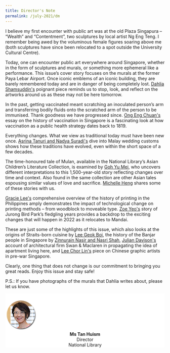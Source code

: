 ```yaml
---
title: Director's Note
permalink: /july-2021/dm
---
```



I believe my first encounter with public art was at the old Plaza Singapura – “Wealth” and “Contentment”, two sculptures by local artist Ng Eng Teng. I remember being awed by the voluminous female figures soaring above me (both sculptures have since been relocated to a spot outside the University Cultural Centre). 

Today, one can encounter public art everywhere around Singapore, whether in the form of sculptures and murals, or something more ephemeral like a performance. This issue’s cover story focuses on the murals at the former Paya Lebar Airport. Once iconic emblems of an iconic building, they are barely remembered today and are in danger of being completely lost. [Dahlia Shamsuddin's](/vol-17/issue-2/jul-sep-2021/murals) poignant piece reminds us to stop, look, and reflect on the artworks around us as these may not be here tomorrow.

In the past, getting vaccinated meant scratching an inoculated person’s arm and transferring bodily fluids onto the scratched arm of the person to be immunised. Thank goodness we have progressed since. [Ong Eng Chuan's](/vol-17/issue-2/jul-sep-2021/vaccinating-nation) essay on the history of vaccination in Singapore is a fascinating look at how vaccination as a public health strategy dates back to 1819.

Everything changes. What we view as traditional today must have been new once. [Asrina Tanuri and Nadya Suradi's](/vol-17/issue-2/jul-sep-2021/malay-weddings) dive into Malay wedding customs shows how these traditions have evolved, even within the short space of a few decades. 

The time-honoured tale of Mulan, available in the National Library’s Asian Children’s Literature Collection, is examined by [Goh Yu Mei](/vol-17/issue-2/jul-sep-2021/mulan-many-faces), who uncovers different interpretations to this 1,500-year-old story reflecting changes over time and context. Also found in the same collection are other Asian tales espousing similar values of love and sacrifice. [Michelle Heng](/vol-17/issue-2/jul-sep-2021/mulan-many-faces) shares some of these stories with us. 

[Gracie Lee's](/vol-17/issue-2/jul-sep-2021/early-printing) comprehensive overview of the history of printing in the Philippines amply demonstrates the impact of technological change on printing methods – from woodblock to moveable type. [Zoe Yeo's](/vol-17/issue-2/jul-sep-2021/jurong-bird-park) story of Jurong Bird Park’s fledgling years provides a backdrop to the exciting changes that will happen in 2022 as it relocates to Mandai. 

These are just some of the highlights of this issue, which also looks at the origins of Straits-born cuisine by [Lee Geok Boi](/vol-17/issue-2/jul-sep-2021/straitsborncuisine), the history of the Banjar people in Singapore by [Zinnurain Nasir and Nasri Shah](/vol-17/issue-2/jul-sep-2021/diamondtrail), [Julian Davison's](/vol-17/issue-2/jul-sep-2021/swanandmaclaren) account of architectural firm Swan & Maclaren in propagating the idea of apartment living here, and [Lee Chor Lin's](/vol-17/issue-2/jul-sep-2021/chinese-artists) piece on Chinese graphic artists in pre-war Singapore.

Clearly, one thing that does not change is our commitment to bringing you great reads. Enjoy this issue and stay safe!

P.S.: If you have photographs of the murals that Dahlia writes about, please let us know.


<div style="background-color: white;">
<br/>
<img src="/images/Vol-16-issue-4/authors/Tan_Huism.png" style="width: 100px; height: 100px;" />
<center><b>Ms Tan Huism</b><br>Director<br>National Library</center>
</div>